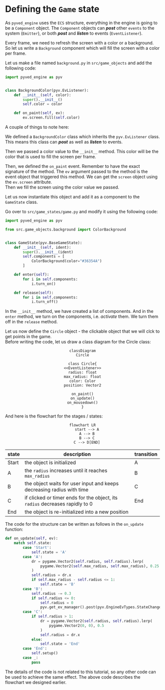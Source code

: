 # Defining the `Game` state

As `pyved_engine` uses the `ECS` structure, everything in the engine is going
to be a `Component` object. The `Component` objects can **_post_** other `events` to the system (`Emitter`),
or both **_post_** and **_listen_** to events (`EventListener`).

Every frame, we need to refresh the screen with a color or a background.
So let us write a `Background` component which will fill the screen
with a color per frame.

Let us make a file named `background.py` in `src/game_objects` and
add the following code:

```python
import pyved_engine as pyv


class BackgroundColor(pyv.EvListener):
    def __init__(self, color):
        super().__init__()
        self.color = color

    def on_paint(self, ev):
        ev.screen.fill(self.color)

```

A couple of things to note here:

We defined a `BackgroundColor` class which inherits the `pyv.EvListener`
class. This means this class can **_post_** as well as **_listen_** to events.

Then we passed a color value to the `__init__` method. This color
will be the color that is used to fill the screen per frame.

Then, we defined the `on_paint` event. Remember to have the exact
signature of the method. The `ev` argument passed to the method is
the event object that triggered this method. We can get the `screen`
object using the `ev.screen` attribute.<br>
Then we fill the screen using the color value we passed.

Let us now instantiate this object and add it as a component to
the `GameState` class.

Go over to `src/game_states/game.py` and modify it using the following code:

```python
import pyved_engine as pyv

from src.game_objects.background import ColorBackground


class GameState(pyv.BaseGameState):
    def __init__(self, ident):
        super().__init__(ident)
        self.components = [
            ColorBackground(color="#36354A")
        ]

    def enter(self):
        for i in self.components:
            i.turn_on()

    def release(self):
        for i in self.components:
            i.turn_off()
```

In the `__init__` method, we have created a list of components.
And in the `enter` method, we turn on the components, i.e. *activate*
them. We turn them off in the `release` method.

Let us now define the `Circle` object - the clickable object
that we will clck to get points in the game.<br>
Before writing the code, let us draw a class diagram for the Circle class:

<div align="center">

```mermaid
classDiagram
Circle

class Circle{
<<EventListener>>
radius: float
max_radius: float
color: Color
position: Vector2

on_paint()
on_update()
on_mousedown()
}

```

</div>
And here is the flowchart for the stages / states:
<div align="center">

```mermaid
flowchart LR
    start --> A
    A --> B
    B --> C
    C --> D[END]
```

| state | description                                                                  | transition |
|-------|------------------------------------------------------------------------------|------------|
| Start | the object is initialized                                                    | A          |
| A     | the `radius` increases until it reaches `max_radius`                         | B          |
| B     | the object waits for user input and keeps decreasing radius with time        | C          |
| C     | if clicked or timer ends for the object, its `radius` decreases rapidly to 0 | End        |
| End   | the object is re-initialized into a new position                             |            |

</div>

The code for the structure can be written as follows in the `on_update` function:
```python
def on_update(self, ev):
    match self.state:
        case 'Start':
            self.state = 'A'
        case 'A':
            dr = pygame.Vector2(self.radius, self.radius).lerp(
                pygame.Vector2(self.max_radius, self.max_radius), 0.25
            )
            self.radius = dr.x
            if self.max_radius - self.radius <= 1:
                self.state = 'B'
        case 'B':
            self.radius -= 0.3
            if self.radius <= 0:
                self.radius = 0
                pyv.get_ev_manager().post(pyv.EngineEvTypes.StateChange, state_ident=globals.GameStates.Score)
        case 'C':
            if self.radius > 1:
                dr = pygame.Vector2(self.radius, self.radius).lerp(
                    pygame.Vector2(0, 0), 0.5
                )
                self.radius = dr.x
            else:
                self.state = 'End'
        case 'End':
            self.setup()
        case _:
            pass
```
The details of the code is not related to this tutorial, so any other code
can be used to achieve the same effect. The above code describes the
flowchart we designed earlier.





